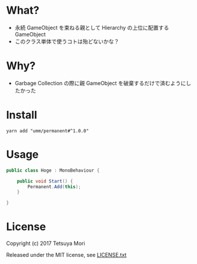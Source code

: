 # What?

* 永続 GameObject を束ねる親として Hierarchy の上位に配置する GameObject
* このクラス単体で使うコトは殆どないかな？

# Why?

* Garbage Collection の際に親 GameObject を破棄するだけで済むようにしたかった

# Install

```shell
yarn add "umm/permanent#^1.0.0"
```

# Usage

```csharp
public class Hoge : MonoBehaviour {

    public void Start() {
        Permanent.Add(this);
    }

}
```

# License

Copyright (c) 2017 Tetsuya Mori

Released under the MIT license, see [LICENSE.txt](LICENSE.txt)

